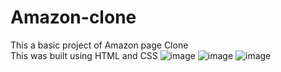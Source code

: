 # Amazon-clone
This a basic project of Amazon page Clone 
<br>
This was built using HTML and CSS
![image](https://github.com/user-attachments/assets/07f0091a-dd33-4619-8d13-fc55c2b927a6)
![image](https://github.com/user-attachments/assets/2ea20250-f78e-4950-a39e-18913c0c28a4)
![image](https://github.com/user-attachments/assets/0391e2ff-3e9d-41d5-8286-e0d748f8507e)
